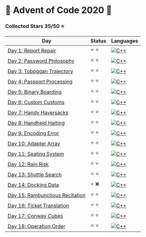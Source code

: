 # 🎄 Advent of Code 2020 🎄

### Collected Stars 35/50 ⭐

| Day                                                                   | Status | Languages                                                                        |
|-----------------------------------------------------------------------|--------|----------------------------------------------------------------------------------|
| [Day 1: Report Repair](day_01/report_repair.cpp)                      | ⭐ ⭐    | [![C++](https://skillicons.dev/icons?i=cpp)](day_01/report_repair.cpp)           |
| [Day 2: Password Philosophy](day_02/password_philosophy.cpp)          | ⭐ ⭐    | [![C++](https://skillicons.dev/icons?i=cpp)](day_02/password_philosophy.cpp)     |
| [Day 3: Toboggan Trajectory](day_03/toboggan_trajectory.cpp)          | ⭐ ⭐    | [![C++](https://skillicons.dev/icons?i=cpp)](day_03/toboggan_trajectory.cpp)     |
| [Day 4: Passport Processing](day_04/passport_processing.cpp)          | ⭐ ⭐    | [![C++](https://skillicons.dev/icons?i=cpp)](day_04/passport_processing.cpp)     |
| [Day 5: Binary Boarding](day_05/binary_boarding.cpp)                  | ⭐ ⭐    | [![C++](https://skillicons.dev/icons?i=cpp)](day_05/binary_boarding.cpp)         |
| [Day 6: Custom Customs](day_06/custom_customs.cpp)                    | ⭐ ⭐    | [![C++](https://skillicons.dev/icons?i=cpp)](day_06/custom_customs.cpp)          |
| [Day 7: Handy Haversacks](day_07/handy_haversacks.cpp)                | ⭐ ⭐    | [![C++](https://skillicons.dev/icons?i=cpp)](day_07/handy_haversacks.cpp)        |
| [Day 8: Handheld Halting](day_08/handheld_halting.cpp)                | ⭐ ⭐    | [![C++](https://skillicons.dev/icons?i=cpp)](day_08/handheld_halting.cpp)        |
| [Day 9: Encoding Error](day_09/encoding_error.cpp)                    | ⭐ ⭐    | [![C++](https://skillicons.dev/icons?i=cpp)](day_09/encoding_error.cpp)          |
| [Day 10: Adapter Array](day_10/adapter_array.cpp)                     | ⭐ ⭐    | [![C++](https://skillicons.dev/icons?i=cpp)](day_10/adapter_array.cpp)           |
| [Day 11: Seating System](day_11/seating_system.cpp)                   | ⭐ ⭐    | [![C++](https://skillicons.dev/icons?i=cpp)](day_11/seating_system.cpp)          |
| [Day 12: Rain Risk](day_12/rain_risk.cpp)                             | ⭐ ⭐    | [![C++](https://skillicons.dev/icons?i=cpp)](day_12/rain_risk.cpp)               |
| [Day 13: Shuttle Search](day_13/shuttle_search.cpp)                   | ⭐ ⭐    | [![C++](https://skillicons.dev/icons?i=cpp)](day_13/shuttle_search.cpp)          |
| [Day 14: Docking Data](day_14/docking_data.cpp)                       | ⭐ ❌    | [![C++](https://skillicons.dev/icons?i=cpp)](day_14/docking_data.cpp)            |
| [Day 15: Rambunctious Recitation](day_15/rambunctious_recitation.cpp) | ⭐ ⭐    | [![C++](https://skillicons.dev/icons?i=cpp)](day_15/rambunctious_recitation.cpp) |
| [Day 16: Ticket Translation](day_16/ticket_translation.cpp)           | ⭐ ⭐    | [![C++](https://skillicons.dev/icons?i=cpp)](day_16/ticket_translation.cpp)      |
| [Day 17: Conway Cubes](day_17/conway_cubes.cpp)                       | ⭐ ⭐    | [![C++](https://skillicons.dev/icons?i=cpp)](day_17/conway_cubes.cpp)            |
| [Day 18: Operation Order](day_18/operation_order.cpp)                 | ⭐ ⭐    | [![C++](https://skillicons.dev/icons?i=cpp)](day_18/operation_order.cpp)         |
